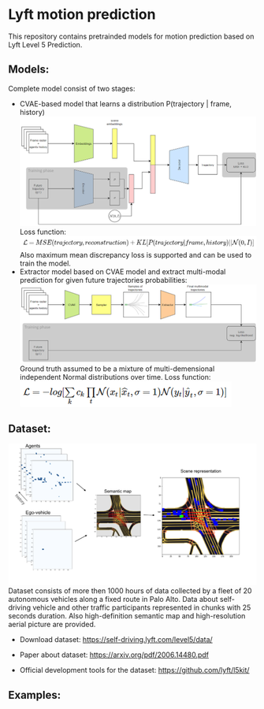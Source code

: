 # Lyft motion prediction

This repository contains pretrainded models for motion prediction based on Lyft Level 5 Prediction.

## Models:
Complete model consist of two stages:
* CVAE-based model that learns a distribution P(trajectory | frame, history)
![](images/CVAE_model.png)
Loss function:
![](images/loss_cvae.png)
Also maximum mean discrepancy loss is supported and can be used to train the model.
* Extractor model based on CVAE model and extract multi-modal prediction for given future trajectories probabilities:
![](images/Extractor_model.png)
Ground truth assumed to be a mixture of multi-demensional independent Normal distributions over time.
Loss function:
![](images/loss_extractor.png)

## Dataset:
![](images/scene_example.png)
Dataset consists of more then 1000 hours of data collected by a fleet of 20 autonomous vehicles along a fixed route in Palo Alto.
Data about self-driving vehicle and other traffic participants represented in chunks with 25 seconds duration.
Also high-definition semantic map and high-resolution aerial picture are provided.

* Download dataset:
https://self-driving.lyft.com/level5/data/

* Paper about dataset:
https://arxiv.org/pdf/2006.14480.pdf

* Official development tools for the dataset:
https://github.com/lyft/l5kit/

## Examples:
